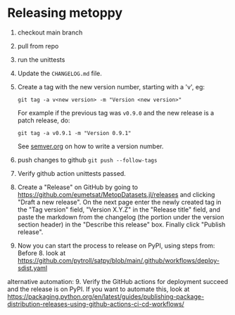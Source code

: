 # Releasing metoppy

1. checkout main branch
2. pull from repo
3. run the unittests
4. Update the `CHANGELOG.md` file.
5. Create a tag with the new version number, starting with a 'v', eg:

   ```
   git tag -a v<new version> -m "Version <new version>"
   ```

   For example if the previous tag was `v0.9.0` and the new release is a
   patch release, do:

   ```
   git tag -a v0.9.1 -m "Version 0.9.1"
   ```

   See [semver.org](http://semver.org/) on how to write a version number.


6. push changes to github `git push --follow-tags`
7. Verify github action unittests passed.
8. Create a "Release" on GitHub by going to
   https://github.com/eumetsat/MetopDatasets.jl/releases and clicking "Draft a new release".
   On the next page enter the newly created tag in the "Tag version" field,
   "Version X.Y.Z" in the "Release title" field, and paste the markdown from
   the changelog (the portion under the version section header) in the
   "Describe this release" box. Finally click "Publish release".

9. Now you can start the process to release on PyPI, using steps from:
Before 8. look at https://github.com/pytroll/satpy/blob/main/.github/workflows/deploy-sdist.yaml

alternative automation:
9. Verify the GitHub actions for deployment succeed and the release is on PyPI.
If you want to automate this, look at https://packaging.python.org/en/latest/guides/publishing-package-distribution-releases-using-github-actions-ci-cd-workflows/
